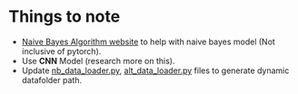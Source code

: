 # Things to note
- [Naive Bayes Algorithm website](https://medium.com/@rangavamsi5/naïve-bayes-algorithm-implementation-from-scratch-in-python-7b2cc39268b9) to help with naive bayes model (Not inclusive of pytorch). 
- Use **CNN** Model (research more on this).
- Update [nb_data_loader.py](./code/nb_data_loader.py), [alt_data_loader.py](./code/alt_data_loader.py) files to generate dynamic datafolder path.